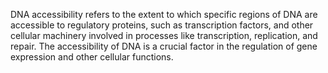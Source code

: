   
DNA accessibility refers to the extent to which specific regions of DNA are accessible to regulatory proteins, such as transcription factors, and other cellular machinery involved in processes like transcription, replication, and repair. The accessibility of DNA is a crucial factor in the regulation of gene expression and other cellular functions.